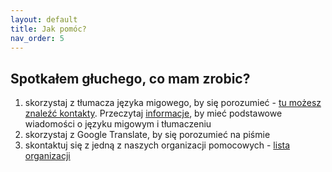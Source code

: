 ```yaml
---
layout: default
title: Jak pomóc?
nav_order: 5
---
```


## Spotkałem głuchego, co mam zrobic?

1. skorzystaj z tłumacza języka migowego, by się porozumieć - [tu możesz znaleźć kontakty](/interpreters.md). Przeczytaj [informacje](/info.md), by mieć podstawowe wiadomości o języku migowym i tłumaczeniu
2. skorzystaj z Google Translate, by się porozumieć na piśmie
3. skontaktuj się z jedną z naszych organizacji pomocowych - [lista organizacji](/support.md)
